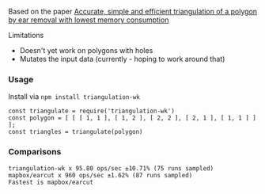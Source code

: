 Based on the paper [Accurate, simple and efficient triangulation of a polygon by ear removal with lowest memory consumption](https://www.researchgate.net/publication/311245887_Accurate_simple_and_efficient_triangulation_of_a_polygon_by_ear_removal_with_lowest_memory_consumption)

Limitations
- Doesn't yet work on polygons with holes
- Mutates the input data (currently - hoping to work around that)


### Usage
Install via `npm install triangulation-wk`

````
const triangulate = require('triangulation-wk')
const polygon = [ [ [ 1, 1 ], [ 1, 2 ], [ 2, 2 ], [ 2, 1 ], [ 1, 1 ] ] ];
const triangles = triangulate(polygon)
````


### Comparisons
````
triangulation-wk x 95.80 ops/sec ±10.71% (75 runs sampled)
mapbox/earcut x 960 ops/sec ±1.62% (87 runs sampled)
Fastest is mapbox/earcut
````
